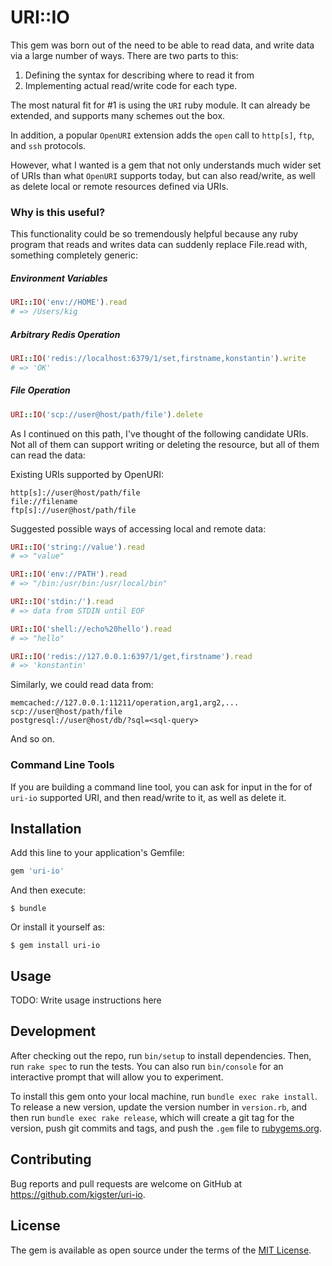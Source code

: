 # URI::IO

This gem was born out of the need to be able to read data, and write data via a large number of ways. There are two parts to this: 

 1. Defining the syntax for describing where to read it from
 2. Implementing actual read/write code for each type.

The most natural fit for #1 is using the `URI` ruby module. It can already be extended, and supports many schemes out the box.

In addition, a popular `OpenURI` extension adds the `open` call to `http[s]`, `ftp`, and `ssh` protocols.

However, what I wanted is a gem that not only understands much wider set of URIs than what `OpenURI` supports today, but can also read/write, as well as delete local or remote resources defined via URIs.

### Why is this useful?

This functionality could be so tremendously helpful because any ruby program that reads and writes data can suddenly replace File.read with, something completely generic:

##### Environment Variables

```ruby
URI::IO('env://HOME').read
# => /Users/kig
```

##### Arbitrary Redis Operation

```ruby
URI::IO('redis://localhost:6379/1/set,firstname,konstantin').write
# => 'OK'
```
##### File Operation

```ruby
URI::IO('scp://user@host/path/file').delete
```

As I continued on this path, I've thought of the following candidate URIs. Not all of them can support writing or deleting the resource, but all of them can read the data:

Existing URIs supported by OpenURI:

    http[s]://user@host/path/file    
    file://filename                  
    ftp[s]://user@host/path/file
    
Suggested possible ways of accessing local and remote data:

```ruby
URI::IO('string://value').read
# => "value"

URI::IO('env://PATH').read
# => "/bin:/usr/bin:/usr/local/bin"

URI::IO('stdin:/').read
# => data from STDIN until EOF

URI::IO('shell://echo%20hello').read
# => "hello"

URI::IO('redis://127.0.0.1:6397/1/get,firstname').read
# => 'konstantin'
```

Similarly, we could read data from:

    memcached://127.0.0.1:11211/operation,arg1,arg2,...
    scp://user@host/path/file        
    postgresql://user@host/db/?sql=<sql-query>

And so on.

### Command Line Tools

If you are building a command line tool, you can ask for input in the for of `uri-io` supported URI, and then read/write to it, as well as delete it.

## Installation

Add this line to your application's Gemfile:

```ruby
gem 'uri-io'
```

And then execute:

    $ bundle

Or install it yourself as:

    $ gem install uri-io

## Usage

TODO: Write usage instructions here

## Development

After checking out the repo, run `bin/setup` to install dependencies. Then, run `rake spec` to run the tests. You can also run `bin/console` for an interactive prompt that will allow you to experiment.

To install this gem onto your local machine, run `bundle exec rake install`. To release a new version, update the version number in `version.rb`, and then run `bundle exec rake release`, which will create a git tag for the version, push git commits and tags, and push the `.gem` file to [rubygems.org](https://rubygems.org).

## Contributing

Bug reports and pull requests are welcome on GitHub at https://github.com/kigster/uri-io.


## License

The gem is available as open source under the terms of the [MIT License](http://opensource.org/licenses/MIT).

